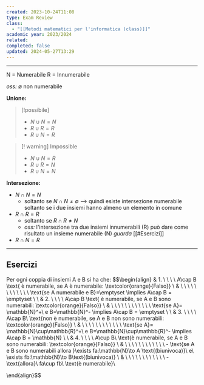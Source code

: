 ```yaml
---
created: 2023-10-24T11:08
type: Exam Review
class:
  - "[[Metodi matematici per l'informatica (class)]]"
academic year: 2023/2024
related: 
completed: false
updated: 2024-05-27T13:29
---
```

---
N = Numerabile
R = Innumerabile

*oss:* $\emptyset$ non numerabile

**Unione:**
>[!possibile]
>- $N \cup N=N$ 
>- $R \cup R=R$
>- $R\cup N=R$

>[! warning] Impossible
>- $N \cup N=R$ 
>- $R \cup R=N$
>- $R\cup N=N$

**Intersezione:**
- $N \cap N=N$ 
	- soltanto se $N \cap N\not=\emptyset$ --> quindi esiste intersezione numerabile soltanto se i due insiemi hanno almeno un elemento in comune
- $R \cap R=R$
	- soltanto se $R \cap R\not=N$
	- *oss:* l'intersezione tra due insiemi innumerabili (R) può dare come risultato un insieme numerabile (N) *guarda* [[#Esercizi]]
- $R\cap N=R$ 

---
## Esercizi
Per ogni coppia di insiemi A e B si ha che:
$$\begin{align}
& 1. \ \ \ \ A\cap B \text{ è numerabile, se A è numerabile: \textcolor{orange}{Falso}} \\
& \ \ \ \ \ \ \ \ \ \ \ \ \text{se A numerabile e B}=\emptyset \implies A\cap B = \emptyset \\ \\
& 2. \ \ \ \ A\cap B \text{ è numerabile, se A e B sono numerabili: \textcolor{orange}{Falso}} \\
& \ \ \ \ \ \ \ \ \ \ \ \ \text{se A}= \mathbb{N}^+\ e B=\mathbb{N}^- \implies A\cap B = \emptyset \\ \\
& 3. \ \ \ \ A\cap B\ \text{non è numerabile, se A e B non sono numerabili: \textcolor{orange}{Falso}} \\ 
& \ \ \ \ \ \ \ \ \ \ \ \ \text{se A}= \mathbb{N}\cup\mathbb{R}^+\ e B=\mathbb{N}\cup\mathbb{R}^- \implies A\cap B = \mathbb{N} \\ \\
& 4. \ \ \ \ A\cup B\ \text{è numerabile, se A e B sono numerabili: \textcolor{orange}{Falso}} \\ 
& \ \ \ \ \ \ \ \ \ \ \ \ - \text{se A e B sono numerabili allora }\exists fa:\mathbb{N}\to A \text{(biunivoca)}\ e\ \exists fb:\mathbb{N}\to B\text{(biunivoca)} \\
& \ \ \ \ \ \ \ \ \ \ \ \ - \text{allora}\ fa\cup fb\  \text{è numerabile}\\


\end{align}$$


